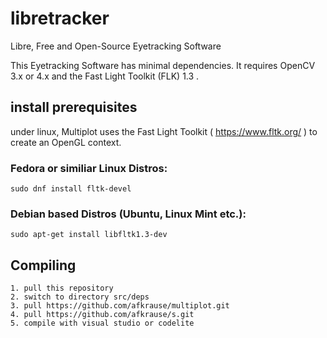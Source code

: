 # libretracker
Libre, Free and Open-Source Eyetracking Software

This Eyetracking Software has minimal dependencies.
It requires OpenCV 3.x or 4.x and the Fast Light Toolkit (FLK) 1.3 .



## install prerequisites
under linux, Multiplot uses the Fast Light Toolkit ( https://www.fltk.org/ ) to create an OpenGL context. 

### Fedora or similiar Linux Distros:
```console
sudo dnf install fltk-devel
```

### Debian based Distros (Ubuntu, Linux Mint etc.):
```console
sudo apt-get install libfltk1.3-dev
```

## Compiling
```console
1. pull this repository
2. switch to directory src/deps
3. pull https://github.com/afkrause/multiplot.git
4. pull https://github.com/afkrause/s.git
5. compile with visual studio or codelite
```



